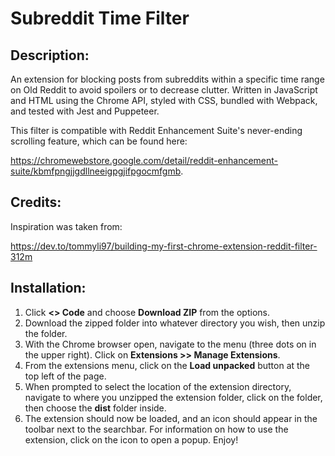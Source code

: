 # Subreddit Time Filter

## Description:
An extension for blocking posts from subreddits within a specific time range on Old Reddit to avoid spoilers
or to decrease clutter. Written in JavaScript and HTML using the Chrome API, styled with CSS, bundled with Webpack, and tested with Jest and Puppeteer.

This filter is compatible with Reddit Enhancement Suite's never-ending scrolling feature,
which can be found here:

https://chromewebstore.google.com/detail/reddit-enhancement-suite/kbmfpngjjgdllneeigpgjifpgocmfgmb.

## Credits:
Inspiration was taken from:

https://dev.to/tommyli97/building-my-first-chrome-extension-reddit-filter-312m

## Installation:
1. Click **<> Code** and choose **Download ZIP** from the options.
2. Download the zipped folder into whatever directory you wish, then unzip the folder.
3. With the Chrome browser open, navigate to the menu (three dots on in the upper right). Click on **Extensions >> Manage Extensions**.
4. From the extensions menu, click on the **Load unpacked** button at the top left of the page.
5. When prompted to select the location of the extension directory, navigate to where you unzipped the extension folder, click on the folder, then choose the **dist** folder inside.
6. The extension should now be loaded, and an icon should appear in the toolbar next to the searchbar. For information on how to use the extension, click on the icon to open a popup. Enjoy!
